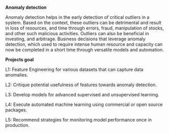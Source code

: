 **Anomaly detection**

Anomaly detection helps in the early detection of critical outliers in a system. Based on the context, these outliers can be detrimental and result in loss of resources, and time through errors, fraud, manipulation of stocks, and other such malicious activities. Outliers can also be beneficial in investing, and arbitrage. Business decisions that leverage anomaly detection, which used to require intense human resource and capacity can now be completed in a short time through versatile models and automation.


**Projects goal**

L1: Feature Engineering for various datasets that can capture data anomalies.

L2: Critique potential usefulness of features towards anomaly detection.

L3: Develop models for advanced supervised and unsupervised learning.

L4: Execute automated machine learning using commercial or open source packages.

L5: Recommend strategies for monitoring model performance once in production.
